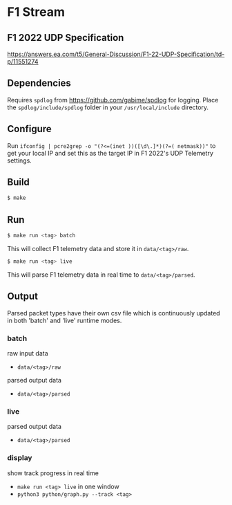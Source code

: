 # F1 Stream

## F1 2022 UDP Specification

https://answers.ea.com/t5/General-Discussion/F1-22-UDP-Specification/td-p/11551274

## Dependencies

Requires `spdlog` from https://github.com/gabime/spdlog for logging. Place the `spdlog/include/spdlog` folder in your `/usr/local/include` directory.

## Configure

Run `ifconfig | pcre2grep -o "(?<=(inet ))([\d\.]*)(?=( netmask))"` to get your local IP and set this as the target IP in F1 2022's UDP Telemetry settings.

## Build

```sh
$ make
```

## Run

```sh
$ make run <tag> batch
```

This will collect F1 telemetry data and store it in `data/<tag>/raw`.

```sh
$ make run <tag> live
```

This will parse F1 telemetry data in real time to `data/<tag>/parsed`.

## Output

Parsed packet types have their own csv file which is continuously updated in both 'batch' and 'live' runtime modes.

### batch

raw input data
 - `data/<tag>/raw`

parsed output data
 - `data/<tag>/parsed`

### live

parsed output data
 - `data/<tag>/parsed`

### display

show track progress in real time
 - `make run <tag> live` in one window
 - `python3 python/graph.py --track <tag>`

